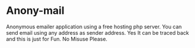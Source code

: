 Anony-mail
==========

Anonymous emailer application using a free hosting php server. You can send email using any address as sender address. Yes It can be traced back and this is just for Fun. No Misuse Please.
